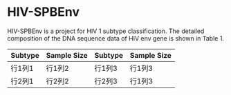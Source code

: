 # HIV-SPBEnv

HIV-SPBEnv is a project for HIV 1 subtype classification.
The detailed composition of the DNA sequence data of HIV env gene is shown in Table 1.

| Subtype |Sample Size | Subtype |Sample Size |
|-------|-------|-------|-------|
| 行1列1 | 行1列2 | 行1列3 |行1列3 |
| 行2列1 | 行2列2 | 行2列3 |行1列3 |


